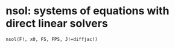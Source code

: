 # nsol: systems of equations with direct linear solvers 
```@docs
nsol(F!, x0, FS, FPS, J!=diffjac!)
```
